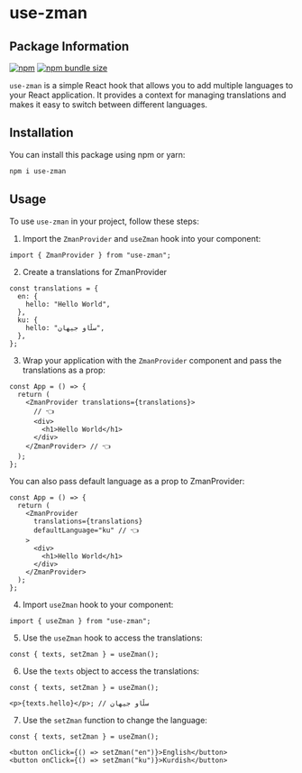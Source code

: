 # use-zman

## Package Information

[![npm](https://img.shields.io/npm/v/use-zman)](https://www.npmjs.com/package/use-zman)
[![npm bundle size](https://img.shields.io/bundlephobia/minzip/use-zman)](https://bundlephobia.com/package/use-zman)

`use-zman` is a simple React hook that allows you to add multiple languages to your React application. It provides a context for managing translations and makes it easy to switch between different languages.

## Installation

You can install this package using npm or yarn:

```bash
npm i use-zman
```

## Usage

To use `use-zman` in your project, follow these steps:

1. Import the `ZmanProvider` and `useZman` hook into your component:

```tsx
import { ZmanProvider } from "use-zman";
```

2. Create a translations for ZmanProvider

```tsx
const translations = {
  en: {
    hello: "Hello World",
  },
  ku: {
    hello: "سڵاو جیهان",
  },
};
```

3. Wrap your application with the `ZmanProvider` component and pass the translations as a prop:

```tsx
const App = () => {
  return (
    <ZmanProvider translations={translations}>
      // 👈
      <div>
        <h1>Hello World</h1>
      </div>
    </ZmanProvider> // 👈
  );
};
```

You can also pass default language as a prop to ZmanProvider:

```tsx
const App = () => {
  return (
    <ZmanProvider
      translations={translations}
      defaultLanguage="ku" // 👈
    >
      <div>
        <h1>Hello World</h1>
      </div>
    </ZmanProvider>
  );
};
```

4. Import `useZman` hook to your component:

```tsx
import { useZman } from "use-zman";
```

5. Use the `useZman` hook to access the translations:

```tsx
const { texts, setZman } = useZman();
```

6. Use the `texts` object to access the translations:

```tsx
const { texts, setZman } = useZman();

<p>{texts.hello}</p>; // سڵاو جیهان
```

7. Use the `setZman` function to change the language:

```tsx
const { texts, setZman } = useZman();

<button onClick={() => setZman("en")}>English</button>
<button onClick={() => setZman("ku")}>Kurdish</button>
```
